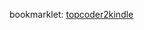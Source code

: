 bookmarklet: <a href="javascript:void(window.open('http://eumacro.csie.org:8080/?to=ypcat6@free.kindle.com&title='+document.getElementsByClassName('statTextBig')[0].textContent.split('%20')[3]+'&body='+encodeURIComponent(document.getElementsByClassName('problemText')[0].innerHTML)))">topcoder2kindle</a>

